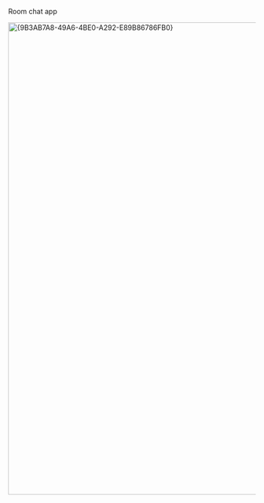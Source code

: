 Room chat app

<img width="960" alt="{9B3AB7A8-49A6-4BE0-A292-E89B86786FB0}" src="https://github.com/user-attachments/assets/018ca5a6-8acf-43cb-8d53-44d903871562" />
